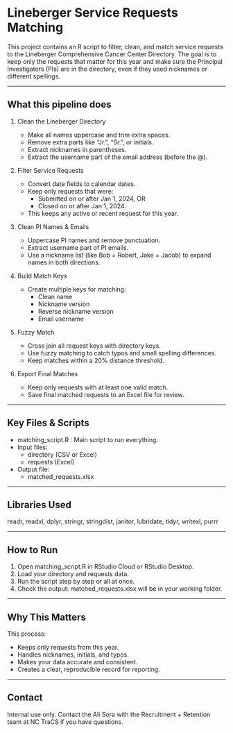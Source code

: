 Lineberger Service Requests Matching
====================================

This project contains an R script to filter, clean, and match service requests 
to the Lineberger Comprehensive Cancer Center Directory. The goal is to keep 
only the requests that matter for this year and make sure the Principal 
Investigators (PIs) are in the directory, even if they used nicknames or 
different spellings.

------------------------------------
What this pipeline does
------------------------------------

1. Clean the Lineberger Directory
   - Make all names uppercase and trim extra spaces.
   - Remove extra parts like “Jr.”, “Sr.”, or initials.
   - Extract nicknames in parentheses.
   - Extract the username part of the email address (before the @).

2. Filter Service Requests
   - Convert date fields to calendar dates.
   - Keep only requests that were:
     * Submitted on or after Jan 1, 2024, OR
     * Closed on or after Jan 1, 2024.
   - This keeps any active or recent request for this year.

3. Clean PI Names & Emails
   - Uppercase PI names and remove punctuation.
   - Extract username part of PI emails.
   - Use a nickname list (like Bob = Robert, Jake = Jacob) to expand names 
     in both directions.

4. Build Match Keys
   - Create multiple keys for matching:
     * Clean name
     * Nickname version
     * Reverse nickname version
     * Email username

5. Fuzzy Match
   - Cross join all request keys with directory keys.
   - Use fuzzy matching to catch typos and small spelling differences.
   - Keep matches within a 20% distance threshold.

6. Export Final Matches
   - Keep only requests with at least one valid match.
   - Save final matched requests to an Excel file for review.

------------------------------------
Key Files & Scripts
------------------------------------

- matching_script.R : Main script to run everything.
- Input files:
  * directory (CSV or Excel)
  * requests (Excel)
- Output file:
  * matched_requests.xlsx

------------------------------------
Libraries Used
------------------------------------

readr, readxl, dplyr, stringr, stringdist, janitor, lubridate, tidyr, 
writexl, purrr

------------------------------------
How to Run
------------------------------------

1. Open matching_script.R in RStudio Cloud or RStudio Desktop.
2. Load your directory and requests data.
3. Run the script step by step or all at once.
4. Check the output: matched_requests.xlsx will be in your working folder.

------------------------------------
Why This Matters
------------------------------------

This process:
- Keeps only requests from this year.
- Handles nicknames, initials, and typos.
- Makes your data accurate and consistent.
- Creates a clear, reproducible record for reporting.

------------------------------------
Contact
------------------------------------

Internal use only.
Contact the Ali Sora with the Recruitment + Retention team at NC TraCS if you have questions.
